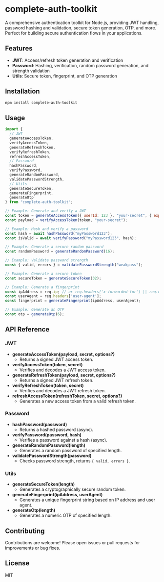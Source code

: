 # complete-auth-toolkit

A comprehensive authentication toolkit for Node.js, providing JWT handling, password hashing and validation, secure token generation, OTP, and more. Perfect for building secure authentication flows in your applications.

## Features

- **JWT**: Access/refresh token generation and verification
- **Password**: Hashing, verification, random password generation, and strength validation
- **Utils**: Secure token, fingerprint, and OTP generation

## Installation

```bash
npm install complete-auth-toolkit
```

## Usage

```js
import {
  // JWT
  generateAccessToken,
  verifyAccessToken,
  generateRefreshToken,
  verifyRefreshToken,
  refreshAccessToken,
  // Password
  hashPassword,
  verifyPassword,
  generateRandomPassword,
  validatePasswordStrength,
  // Utils
  generateSecureToken,
  generateFingerprint,
  generateOtp
} from "complete-auth-toolkit";

// Example: Generate and verify a JWT
const token = generateAccessToken({ userId: 123 }, "your-secret", { expiresIn: "1h" });
const payload = verifyAccessToken(token, "your-secret");

// Example: Hash and verify a password
const hash = await hashPassword("myPassword123");
const isValid = await verifyPassword("myPassword123", hash);

// Example: Generate a secure random password
const randomPassword = generateRandomPassword(16);

// Example: Validate password strength
const { valid, errors } = validatePasswordStrength("weakpass");

// Example: Generate a secure token
const secureToken = generateSecureToken(32);

// Example: Generate a fingerprint
const ipAddress = req.ip; // or req.headers['x-forwarded-for'] || req.connection.remoteAddress
const userAgent = req.headers['user-agent'];
const fingerprint = generateFingerprint(ipAddress, userAgent);

// Example: Generate an OTP
const otp = generateOtp(6);
```

## API Reference

### JWT

- **generateAccessToken(payload, secret, options?)**
  - Returns a signed JWT access token.
- **verifyAccessToken(token, secret)**
  - Verifies and decodes a JWT access token.
- **generateRefreshToken(payload, secret, options?)**
  - Returns a signed JWT refresh token.
- **verifyRefreshToken(token, secret)**
  - Verifies and decodes a JWT refresh token.
- **refreshAccessToken(refreshToken, secret, options?)**
  - Generates a new access token from a valid refresh token.

### Password

- **hashPassword(password)**
  - Returns a hashed password (async).
- **verifyPassword(password, hash)**
  - Verifies a password against a hash (async).
- **generateRandomPassword(length)**
  - Generates a random password of specified length.
- **validatePasswordStrength(password)**
  - Checks password strength, returns `{ valid, errors }`.

### Utils

- **generateSecureToken(length)**
  - Generates a cryptographically secure random token.
- **generateFingerprint(ipAddress, userAgent)**
  - Generates a unique fingerprint string based on IP address and user agent.
- **generateOtp(length)**
  - Generates a numeric OTP of specified length.

## Contributing

Contributions are welcome! Please open issues or pull requests for improvements or bug fixes.

## License

MIT 